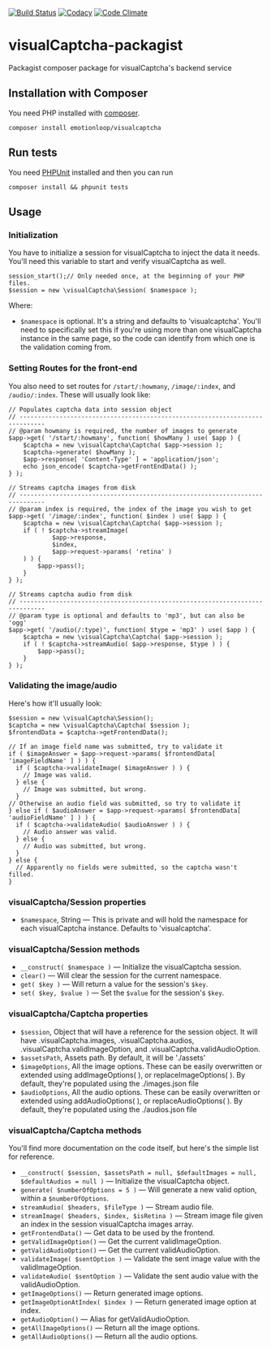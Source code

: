 [![Build Status](https://travis-ci.org/emotionLoop/visualCaptcha-packagist.svg?flat=true&branch=master)](https://travis-ci.org/emotionLoop/visualCaptcha-packagist)
[![Codacy](https://www.codacy.com/project/badge/8cc65dd81c9040a2a9ed262b07d4fa50)](https://www.codacy.com/app/bruno-bernardino/visualCaptcha-packagist)
[![Code Climate](https://codeclimate.com/github/emotionLoop/visualCaptcha-packagist/badges/gpa.svg)](https://codeclimate.com/github/emotionLoop/visualCaptcha-packagist)

# visualCaptcha-packagist

Packagist composer package for visualCaptcha's backend service


## Installation with Composer

You need PHP installed with [composer](https://getcomposer.org).
```
composer install emotionloop/visualcaptcha
```


## Run tests

You need [PHPUnit](https://phpunit.de) installed and then you can run
```
composer install && phpunit tests
```


## Usage

### Initialization

You have to initialize a session for visualCaptcha to inject the data it needs. You'll need this variable to start and verify visualCaptcha as well.

```
session_start();// Only needed once, at the beginning of your PHP files.
$session = new \visualCaptcha\Session( $namespace );
```
Where:

- `$namespace` is optional. It's a string and defaults to 'visualcaptcha'. You'll need to specifically set this if you're using more than one visualCaptcha instance in the same page, so the code can identify from which one is the validation coming from.


### Setting Routes for the front-end

You also need to set routes for `/start/:howmany`, `/image/:index`, and `/audio/:index`. These will usually look like:

```
// Populates captcha data into session object
// -----------------------------------------------------------------------------
// @param howmany is required, the number of images to generate
$app->get( '/start/:howmany', function( $howMany ) use( $app ) {
    $captcha = new \visualCaptcha\Captcha( $app->session );
    $captcha->generate( $howMany );
    $app->response[ 'Content-Type' ] = 'application/json';
    echo json_encode( $captcha->getFrontEndData() );
} );

// Streams captcha images from disk
// -----------------------------------------------------------------------------
// @param index is required, the index of the image you wish to get
$app->get( '/image/:index', function( $index ) use( $app ) {
    $captcha = new \visualCaptcha\Captcha( $app->session );
    if ( ! $captcha->streamImage(
            $app->response,
            $index,
            $app->request->params( 'retina' )
    ) ) {
        $app->pass();
    }
} );

// Streams captcha audio from disk
// -----------------------------------------------------------------------------
// @param type is optional and defaults to 'mp3', but can also be 'ogg'
$app->get( '/audio(/:type)', function( $type = 'mp3' ) use( $app ) {
    $captcha = new \visualCaptcha\Captcha( $app->session );
    if ( ! $captcha->streamAudio( $app->response, $type ) ) {
        $app->pass();
    }
} );
```

### Validating the image/audio

Here's how it'll usually look:

```
$session = new \visualCaptcha\Session();
$captcha = new \visualCaptcha\Captcha( $session );
$frontendData = $captcha->getFrontendData();

// If an image field name was submitted, try to validate it
if ( $imageAnswer = $app->request->params( $frontendData[ 'imageFieldName' ] ) ) {
  if ( $captcha->validateImage( $imageAnswer ) ) {
    // Image was valid.
  } else {
    // Image was submitted, but wrong.
  }
// Otherwise an audio field was submitted, so try to validate it
} else if ( $audioAnswer = $app->request->params( $frontendData[ 'audioFieldName' ] ) ) {
  if ( $captcha->validateAudio( $audioAnswer ) ) {
    // Audio answer was valid.
  } else {
    // Audio was submitted, but wrong.
  }
} else {
  // Apparently no fields were submitted, so the captcha wasn't filled.
}
```

### visualCaptcha/Session properties

- `$namespace`, String — This is private and will hold the namespace for each visualCaptcha instance. Defaults to 'visualcaptcha'.

### visualCaptcha/Session methods

- `__construct( $namespace )` — Initialize the visualCaptcha session.
- `clear()` — Will clear the session for the current namespace.
- `get( $key )` — Will return a value for the session's `$key`.
- `set( $key, $value )` — Set the `$value` for the session's `$key`.


### visualCaptcha/Captcha properties

- `$session`, Object that will have a reference for the session object.
  It will have .visualCaptcha.images, .visualCaptcha.audios, .visualCaptcha.validImageOption, and .visualCaptcha.validAudioOption.
- `$assetsPath`, Assets path. By default, it will be './assets'
- `$imageOptions`, All the image options.
  These can be easily overwritten or extended using addImageOptions( <Array> ), or replaceImageOptions( <Array> ). By default, they're populated using the ./images.json file
- `$audioOptions`, All the audio options.
  These can be easily overwritten or extended using addAudioOptions( <Array> ), or replaceAudioOptions( <Array> ). By default, they're populated using the ./audios.json file

### visualCaptcha/Captcha methods

You'll find more documentation on the code itself, but here's the simple list for reference.

- `__construct( $session, $assetsPath = null, $defaultImages = null, $defaultAudios = null )` — Initialize the visualCaptcha object.
- `generate( $numberOfOptions = 5 )` — Will generate a new valid option, within a `$numberOfOptions`.
- `streamAudio( $headers, $fileType )` — Stream audio file.
- `streamImage( $headers, $index, $isRetina )` — Stream image file given an index in the session visualCaptcha images array.
- `getFrontendData()` — Get data to be used by the frontend.
- `getValidImageOption()` — Get the current validImageOption.
- `getValidAudioOption()` — Get the current validAudioOption.
- `validateImage( $sentOption )` — Validate the sent image value with the validImageOption.
- `validateAudio( $sentOption )` — Validate the sent audio value with the validAudioOption.
- `getImageOptions()` — Return generated image options.
- `getImageOptionAtIndex( $index )` — Return generated image option at index.
- `getAudioOption()` — Alias for getValidAudioOption.
- `getAllImageOptions()` — Return all the image options.
- `getAllAudioOptions()` — Return all the audio options.
